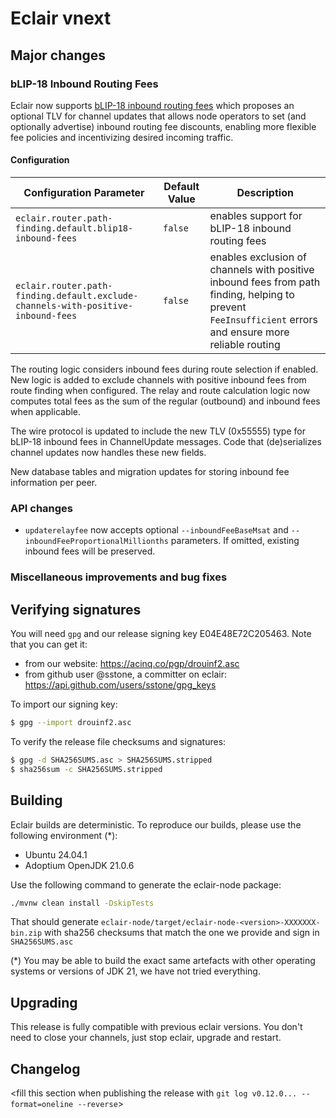 # Eclair vnext

<insert here a high-level description of the release>

## Major changes

<insert changes>

### bLIP-18 Inbound Routing Fees

Eclair now supports [bLIP-18 inbound routing fees](https://github.com/lightning/blips/pull/18) which proposes an optional 
TLV for channel updates that allows node operators to set (and optionally advertise) inbound routing fee discounts, enabling 
more flexible fee policies and incentivizing desired incoming traffic.

#### Configuration

| Configuration Parameter                                                          | Default Value | Description                                                                                                                                              |
|----------------------------------------------------------------------------------|---------------|----------------------------------------------------------------------------------------------------------------------------------------------------------|
| `eclair.router.path-finding.default.blip18-inbound-fees`                         | `false`       | enables support for bLIP-18 inbound routing fees                                                                                                         | 
| `eclair.router.path-finding.default.exclude-channels-with-positive-inbound-fees` | `false`       | enables exclusion of channels with positive inbound fees from path finding, helping to prevent `FeeInsufficient` errors and ensure more reliable routing |

The routing logic considers inbound fees during route selection if enabled. New logic is added to exclude channels with 
positive inbound fees from route finding when configured. The relay and route calculation logic now computes total fees 
as the sum of the regular (outbound) and inbound fees when applicable.

The wire protocol is updated to include the new TLV (0x55555) type for bLIP-18 inbound fees in ChannelUpdate messages.
Code that (de)serializes channel updates now handles these new fields.

New database tables and migration updates for storing inbound fee information per peer.

### API changes

<insert changes>

- `updaterelayfee` now accepts optional `--inboundFeeBaseMsat` and `--inboundFeeProportionalMillionths` parameters. If omitted, existing inbound fees will be preserved.

### Miscellaneous improvements and bug fixes

<insert changes>

## Verifying signatures

You will need `gpg` and our release signing key E04E48E72C205463. Note that you can get it:

- from our website: https://acinq.co/pgp/drouinf2.asc
- from github user @sstone, a committer on eclair: https://api.github.com/users/sstone/gpg_keys

To import our signing key:

```sh
$ gpg --import drouinf2.asc
```

To verify the release file checksums and signatures:

```sh
$ gpg -d SHA256SUMS.asc > SHA256SUMS.stripped
$ sha256sum -c SHA256SUMS.stripped
```

## Building

Eclair builds are deterministic. To reproduce our builds, please use the following environment (*):

- Ubuntu 24.04.1
- Adoptium OpenJDK 21.0.6

Use the following command to generate the eclair-node package:

```sh
./mvnw clean install -DskipTests
```

That should generate `eclair-node/target/eclair-node-<version>-XXXXXXX-bin.zip` with sha256 checksums that match the one we provide and sign in `SHA256SUMS.asc`

(*) You may be able to build the exact same artefacts with other operating systems or versions of JDK 21, we have not tried everything.

## Upgrading

This release is fully compatible with previous eclair versions. You don't need to close your channels, just stop eclair, upgrade and restart.

## Changelog

<fill this section when publishing the release with `git log v0.12.0... --format=oneline --reverse`>

